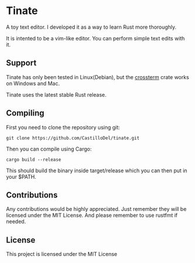 # Tinate
A toy text editor. I developed it as a way to learn Rust more thoroughly.

It is intented to be a vim-like editor. You can perform simple text edits with it.

## Support
Tinate has only been tested in Linux(Debian), but the [crossterm](https://github.com/crossterm-rs/crossterm) crate works on Windows and Mac.

Tinate uses the latest stable Rust release.

## Compiling

First you need to clone the repository using git:

`git clone https://github.com/CastilloDel/tinate.git`

Then you can compile using Cargo:

```cargo build --release```

This should build the binary inside target/release which you can then put in your $PATH.

## Contributions
Any contributions would be highly appreciated. Just remember they will be licensed under the MIT License. And please remember to use rustfmt if needed.

## License
This project is licensed under the MIT License
